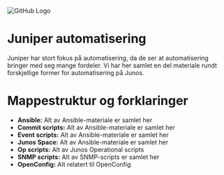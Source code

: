 ![GitHub Logo](/images/logo.png)

# Juniper automatisering
Juniper har stort fokus på automatisering, da de ser at automatisering bringer med seg mange fordeler. Vi har her samlet en del materiale rundt forskjellige former for automatisering på Junos.

# Mappestruktur og forklaringer
* __Ansible:__ Alt av Ansible-materiale er samlet her
* __Commit scripts:__ Alt av Ansible-materiale er samlet her
* __Event scripts:__ Alt av Ansible-materiale er samlet her
* __Junos Space:__ Alt av Ansible-materiale er samlet her
* __Op scripts:__ Alt av Junos Operational scripts
* __SNMP scripts:__ Alt av SNMP-scripts er samlet her
* __OpenConfig:__ Alt relatert til OpenConfig
